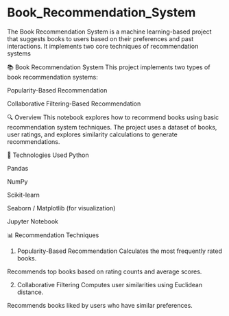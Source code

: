 # Book_Recommendation_System
The Book Recommendation System is a machine learning-based project that suggests books to users based on their preferences and past interactions. It implements two core techniques of recommendation systems

📚 Book Recommendation System
This project implements two types of book recommendation systems:

Popularity-Based Recommendation

Collaborative Filtering-Based Recommendation

🔍 Overview
This notebook explores how to recommend books using basic recommendation system techniques. The project uses a dataset of books, user ratings, and explores similarity calculations to generate recommendations.

🧰 Technologies Used
Python

Pandas

NumPy

Scikit-learn

Seaborn / Matplotlib (for visualization)

Jupyter Notebook

📊 Recommendation Techniques
1. Popularity-Based Recommendation
Calculates the most frequently rated books.

Recommends top books based on rating counts and average scores.

2. Collaborative Filtering
Computes user similarities using Euclidean distance.

Recommends books liked by users who have similar preferences.
